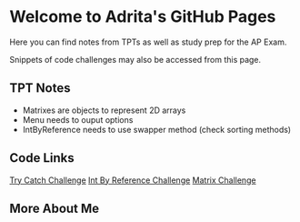# Welcome to Adrita's GitHub Pages

Here you can find notes from TPTs as well as study prep for the AP Exam.

Snippets of code challenges may also be accessed from this page.

## TPT Notes

* Matrixes are objects to represent 2D arrays
* Menu needs to ouput options 
* IntByReference needs to use swapper method (check sorting methods)

## Code Links

[Try Catch Challenge](https://github.com/adritac-tech/datastructures/blob/main/IndividualChallenges/trycatch.java)
[Int By Reference Challenge](https://github.com/adritac-tech/datastructures/blob/main/IndividualChallenges/IntByReference.java)
[Matrix Challenge](https://github.com/adritac-tech/datastructures/blob/main/IndividualChallenges/Matrix.java)

## More About Me

